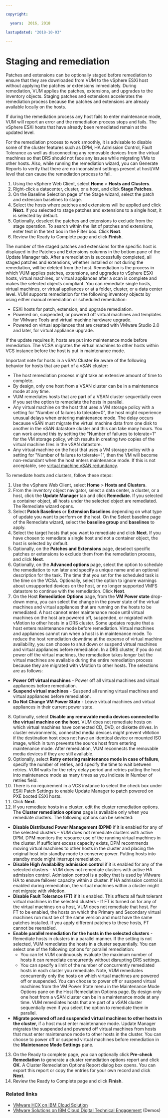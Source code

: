 ```yaml
---

copyright:

  years:  2016, 2018

lastupdated: "2018-10-03"

---
```


#	Staging and remediation

Patches and extensions can be optionally staged before remediation to ensure that they are downloaded from VUM to the vSphere ESXi host without applying the patches or extensions immediately. During remediation, VUM applies the patches, extensions, and upgrades to the inventory objects. Staging patches and extensions accelerates the remediation process because the patches and extensions are already available locally on the hosts.

If during the remediation process any host fails to enter maintenance mode, VUM will report an error and the remediation process stops and fails. The vSphere ESXi hosts that have already been remediated remain at the updated level.

For the remediation process to work smoothly, it is advisable to disable some of the cluster features such as DPM, HA Admission Control, Fault Tolerance  as well as disconnecting any removable devices from the virtual machines so that DRS should not face any issues while migrating VMs to other hosts.
Also, while running the remediation wizard, you can Generate Reports to verify that there are no inconsistent settings present at host/VM level that can cause the remediation process to fail.

1.	Using the vSphere Web Client, select **Home** > **Hosts and Clusters**.
2.	Right-click a datacenter, cluster, or a host, and click **Stage Patches**.
3.	On the Baseline Selection page of the Stage wizard, select the patch and extension baselines to stage.
4.	Select the hosts where patches and extensions will be applied and click **Next**. If you selected to stage patches and extensions to a single host, it is selected by default.
5.	Optionally, deselect the patches and extensions to exclude from the stage operation. To search within the list of patches and extensions, enter text in the text box in the Filter box. Click **Next**.
6.	Review the Ready to Complete page and click **Finish**.

The number of the staged patches and extensions for the specific host is displayed in the Patches and Extensions columns in the bottom pane of the Update Manager tab. After a remediation is successfully completed, all staged patches and extensions, whether installed or not during the remediation, will be deleted from the host.
Remediation is the process in which VUM applies patches, extensions, and upgrades to vSphere ESXi hosts, virtual machines, or virtual appliances after a scan is complete and makes the selected objects compliant. You can remediate single hosts, virtual machines, or virtual appliances or at a folder, cluster, or a data center level. VUM supports remediation for the following inventory objects by using either manual remediation or scheduled remediation:
*	ESXi hosts for patch, extension, and upgrade remediation.
*	Powered on, suspended, or powered off virtual machines and templates for VMware Tools and virtual machine hardware upgrade.
*	Powered on virtual appliances that are created with VMware Studio 2.0 and later, for virtual appliance upgrade.

If the update requires it, hosts are put into maintenance mode before remediation. The VCSA migrates the virtual machines to other hosts within VCS instance before the host is put in maintenance mode.

  Important note for hosts in a vSAN Cluster
  Be aware of the following behavior for hosts that are part of a vSAN cluster:
  *	The host remediation process might take an extensive amount of time to complete.
  *	By design, only one host from a VSAN cluster can be in a maintenance mode at any time.
  *	VUM remediates hosts that are part of a VSAN cluster sequentially even if you set the option to remediate the hosts in parallel.
  *	Any virtual machine on the host that uses a VM storage policy with a setting for "Number of failures to tolerate=0", the host might experience unusual delays when entering maintenance mode. The delay occurs because vSAN must migrate the virtual machine data from one disk to another in the vSAN datastore cluster and this can take many hours. You can work around this by setting the "Number of failures to tolerate=1" for the VM storage policy, which results in creating two copies of the virtual machine files in the vSAN datastore.
  *	Any virtual machine on the host that uses a VM storage policy with a setting for "Number of failures to tolerate=1", then the VM will become non-redundant when the host enters maintenance mode. If this is not acceptable, see [virtual machine vSAN redundancy](vum-vsan-redundancy.html).

To remediate hosts and clusters, follow these steps:
1.	Use the vSphere Web Client, select **Home** > **Hosts and Clusters**.
2.	From the inventory object navigator, select a data center, a cluster, or a host, click the **Update Manager** tab and click **Remediate**. If you selected a container object, all hosts under the selected object are remediated. The Remediate wizard opens.
3.	Select **Patch Baselines** or **Extension Baselines** depending on what type of update you want to perform on the host. On the Select baseline page of the Remediate wizard, select the **baseline group** and **baselines** to apply.
4.	Select the target hosts that you want to remediate and click **Next**. If you have chosen to remediate a single host and not a container object, the host is selected by default.
5.	Optionally, on the **Patches and Extensions** page, deselect specific patches or extensions to exclude them from the remediation process, and click **Next**.
6.	Optionally, on the **Advanced options** page, select the option to schedule the remediation to run later and specify a unique name and an optional description for the task. The time that you set for the scheduled task is the time on the VCSA. Optionally, select the option to ignore warnings about unsupported devices on the host, or no longer supported VMFS datastore to continue with the remediation. Click **Next**.
7.	On the Host **Remediation Options** page, from the **VM Power state** drop-down menu, you can select the change in the power state of the virtual machines and virtual appliances that are running on the hosts to be remediated. A host cannot enter maintenance mode until virtual machines on the host are powered off, suspended, or migrated with vMotion to other hosts in a DRS cluster. Some updates require that a host enters maintenance mode before remediation. Virtual machines and appliances cannot run when a host is in maintenance mode. To reduce the host remediation downtime at the expense of virtual machine availability, you can choose to shut down or suspend virtual machines and virtual appliances before remediation. In a DRS cluster, if you do not power off the virtual machines, the remediation takes longer but the virtual machines are available during the entire remediation process because they are migrated with vMotion to other hosts. The selections are as follows:

  - **Power Off virtual machines** - Power off all virtual machines and virtual appliances before remediation.
  - **Suspend virtual machines** - Suspend all running virtual machines and virtual appliances before remediation.
  - **Do Not Change VM Power State** - Leave virtual machines and virtual appliances in their current power state.

8.	Optionally, select **Disable any removable media devices connected to the virtual machine on the host**. VUM does not remediate hosts on which virtual machines have connected CD, DVD, or diskette drives. In cluster environments, connected media devices might prevent vMotion if the destination host does not have an identical device or mounted ISO image, which in turn prevents the source host from entering maintenance mode. After remediation, VUM reconnects the removable media devices if they are still available.
9.	Optionally, select **Retry entering maintenance mode in case of failure**, specify the number of retries, and specify the time to wait between retries. VUM waits for the retry delay period and retries putting the host into maintenance mode as many times as you indicate in Number of retries field.
10.	There is no requirement in a VCS instance to select the check box under ESXi Patch Settings to enable Update Manager to patch powered on PXE booted ESXi hosts.
11.	Click **Next**.
12.	If you remediate hosts in a cluster, edit the cluster remediation options. The **Cluster remediation options** page is available only when you remediate clusters. The following options can be selected:

*	**Disable Distributed Power Management (DPM)** if it is enabled for any of the selected clusters – VUM does not remediate clusters with active DPM. DPM monitors the resource use of the running virtual machines in the cluster. If sufficient excess capacity exists, DPM recommends moving virtual machines to other hosts in the cluster and placing the original host into standby mode to conserve power. Putting hosts into standby mode might interrupt remediation.
*	**Disable High Availability admission control** if it is enabled for any of the selected clusters - VUM does not remediate clusters with active HA admission control. Admission control is a policy that is used by VMware HA to ensure failover capacity within a cluster. If HA admission control is enabled during remediation, the virtual machines within a cluster might not migrate with vMotion.
*	**Disable Fault Tolerance (FT)** if it is enabled. This affects all fault tolerant virtual machines in the selected clusters - If FT is turned on for any of the virtual machines on a host, VUM does not remediate that host. For FT to be enabled, the hosts on which the Primary and Secondary virtual machines run must be of the same version and must have the same patches installed. If you apply different patches to these hosts, FT cannot be reenabled.
*	**Enable parallel remediation for the hosts in the selected clusters** - Remediate hosts in clusters in a parallel manner. If the setting is not selected, VUM remediates the hosts in a cluster sequentially. You can select one of the following options for parallel remediation:
    - You can let VUM continuously evaluate the maximum number of hosts it can remediate concurrently without disrupting DRS settings.
    - You can specify a limit of the number of concurrently remediated hosts in each cluster you remediate. Note, VUM remediates concurrently only the hosts on which virtual machines are powered off or suspended. You can choose to power off or suspend virtual machines from the VM Power State menu in the Maintenance Mode Options pane on the Host Remediation Options page. By design only one host from a vSAN cluster can be in a maintenance mode at any time. VUM remediates hosts that are part of a vSAN cluster sequentially even if you select the option to remediate them in parallel.
*	**Migrate powered off and suspended virtual machines to other hosts in the cluster**, if a host must enter maintenance mode. Update Manager migrates the suspended and powered off virtual machines from hosts that must enter maintenance mode to other hosts in the cluster. You can choose to power off or suspend virtual machines before remediation in the **Maintenance Mode Settings** pane.
13.	On the Ready to complete page, you can optionally click **Pre-check Remediation** to generate a cluster remediation options report and click **OK**. A Cluster Remediation Options Report dialog box opens. You can export this report or copy the entries for your own record and click **Next**.
14.	Review the Ready to Complete page and click **Finish**.

### Related links

* [VMware HCX on IBM Cloud Solution](https://www.ibm.com/cloud/garage/files/HCX_Architecture_Design.pdf)
* [VMware Solutions on IBM Cloud Digital Technical Engagement](https://ibm-dte.mybluemix.net/ibm-vmware) (Demos)
